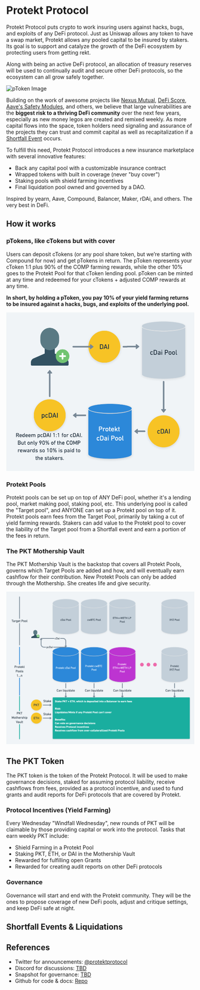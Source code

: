 # Protekt Protocol
Protekt Protocol puts crypto to work insuring users against hacks, bugs, and exploits of any DeFi protocol. Just as Uniswap allows any token to have a swap market, Protekt allows any pooled capital to be insured by stakers. Its goal is to support and catalyze the growth of the DeFi ecosystem by protecting users from getting rekt.

Along with being an active DeFi protocol, an allocation of treasury reserves will be used to continually audit and secure other DeFi protocols, so the ecosystem can all grow safely together.

![pToken Image](/img/banner.png)

Building on the work of awesome projects like [Nexus Mutual](https://nexusmutual.io/), [DeFi Score](https://defiscore.io/), [Aave's Safety Modules](https://docs.aave.com/aavenomics/safety-module), and others, we believe that large vulnerabilities are the **biggest risk to a thriving DeFi community** over the next few years, especially as new money legos are created and remixed weekly. As more capital flows into the space, token holders need signaling and assurance of the projects they can trust and commit capital as well as recapitalization if a [Shortfall Event](https://docs.aave.com/aavenomics/terminology#shortfall-event-se) occurs.

To fulfill this need, Protekt Protocol introduces a new insurance marketplace with several innovative features:
* Back any capital pool with a customizable insurance contract
* Wrapped tokens with built in coverage (never "buy cover")
* Staking pools with shield farming incentives
* Final liquidation pool owned and governed by a DAO.

Inspired by yearn, Aave, Compound, Balancer, Maker, rDAi, and others. The very best in DeFi.

## How it works
### pTokens, like cTokens but with cover
Users can deposit cTokens (or any pool share token, but we’re starting with Compound for now) and get pTokens in return. The pToken represents your cToken 1:1 plus 90% of the COMP farming rewards, while the other 10% goes to the Protekt Pool for that cToken lending pool. pToken can be minted at any time and redeemed for your cTokens + adjusted COMP rewards at any time.

**In short, by holding a pToken, you pay 10% of your yield farming returns to be insured against a hacks, bugs, and exploits of the underlying pool.**

![pToken Image](/img/pTokenDiagram.png)

### Protekt Pools
Protekt pools can be set up on top of ANY DeFi pool, whether it's a lending pool, market making pool, staking pool, etc. This underlying pool is called the "Target pool", and ANYONE can set up a Protekt pool on top of it. Protekt pools earn fees from the Target Pool, primarily by taking a cut of yield farming rewards. Stakers can add value to the Protekt pool to cover the liability of the Target pool from a Shortfall event and earn a portion of the fees in return.

<Graphic>

### The PKT Mothership Vault
The PKT Mothership Vault is the backstop that covers all Protekt Pools, governs which Target Pools are added and how, and will eventually earn cashflow for their contribution. New Protekt Pools can only be added through the Mothership. She creates life and give security.

![Full Protocol Image](/img/ProtektProtocolDiagram.png)

## The PKT Token
The PKT token is the token of the Protekt Protocol. It will be used to make governance decisions, staked for assuming protocol liability, receive cashflows from fees, provided as a protocol incentive, and used to fund grants and audit reports for DeFi protocols that are covered by Protekt.

### Protocol Incentives (Yield Farming)
Every Wednesday "Windfall Wednesday", new rounds of PKT will be claimable by those providing capital or work into the protocol. Tasks that earn weekly PKT include:
* Shield Farming in a Protekt Pool
* Staking PKT, ETH, or DAI in the Mothership Vault
* Rewarded for fulfilling open Grants
* Rewarded for creating audit reports on other DeFi protocols

### Governance
Governance will start and end with the Protekt community. They will be the ones to propose coverage of new DeFi pools, adjust and critique settings, and keep DeFi safe at night.

## Shortfall Events & Liquidations




## References
* Twitter for announcements: [@protektprotocol](https://twitter.com/home)
* Discord for discussions: [TBD](/)
* Snapshot for governance: [TBD](/)
* Github for code & docs: [Repo](https://github.com/corbinpage/protekt-protocol)